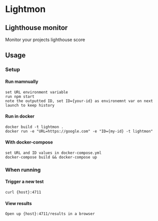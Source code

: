 # Lightmon
## Lighthouse monitor 
Monitor your projects lighthouse score

## Usage

### Setup

#### Run mamnually
```
set URL environment variable
run npm start
note the outputted ID, set ID={your-id} as environemnt var on next launch to keep history
```

#### Run in docker
```
docker build -t lightmon .
docker run -e "URL=https://google.com" -e "ID={my-id} -t lightmon"
```

#### With docker-compose
```
set URL and ID values in docker-compose.yml
docker-compose build && docker-compose up
```

### When running

#### Trigger a new test
`curl {host}:4711`

#### View results
`Open up {host}:4711/results in a browser`
